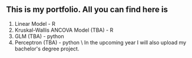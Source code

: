 ## This is my portfolio. All you can find here is 
  1. Linear Model - R
  2. Kruskal-Wallis ANCOVA Model (TBA) - R
  3. GLM (TBA) - python
  4. Perceptron (TBA) - python \\
In the upcoming year I will also upload my bachelor's degree project. 
